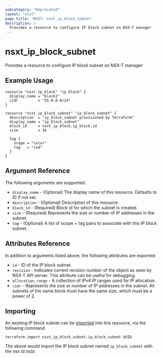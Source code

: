 ```yaml
---
subcategory: "Deprecated"
layout: "nsxt"
page_title: "NSXT: nsxt_ip_block_subnet"
description: |-
  Provides a resource to configure IP block subnet on NSX-T manager
---
```


# nsxt_ip_block_subnet

Provides a resource to configure IP block subnet on NSX-T manager

## Example Usage

```hcl
resource "nsxt_ip_block" "ip_block" {
  display_name = "block1"
  cidr         = "55.0.0.0/24"
}

resource "nsxt_ip_block_subnet" "ip_block_subnet" {
  description  = "ip_block_subnet provisioned by Terraform"
  display_name = "ip_block_subnet"
  block_id     = nsxt_ip_block.ip_block.id
  size         = 16

  tag {
    scope = "color"
    tag   = "red"
  }
}
```

## Argument Reference

The following arguments are supported:

* `display_name` - (Optional) The display name of this resource. Defaults to ID if not set.
* `description` - (Optional) Description of this resource.
* `block_id` - (Required) Block id for which the subnet is created.
* `size` - (Required) Represents the size or number of IP addresses in the subnet.
* `tag` - (Optional) A list of scope + tag pairs to associate with this IP block subnet.


## Attributes Reference

In addition to arguments listed above, the following attributes are exported:

* `id` - ID of the IP block subnet.
* `revision` - Indicates current revision number of the object as seen by NSX-T API server. This attribute can be useful for debugging.
* `allocation_range` - A collection of IPv4 IP ranges used for IP allocation.
* `cidr` - Represents the size or number of IP addresses in the subnet. All subnets of the same block must have the same size, which must be a power of 2.


## Importing

An existing IP block subnet can be [imported][docs-import] into this resource, via the following command:

[docs-import]: https://www.terraform.io/cli/import

```
terraform import nsxt_ip_block_subnet.ip_block_subnet UUID
```

The above would import the IP block subnet named `ip_block_subnet` with the nsx id `UUID`
